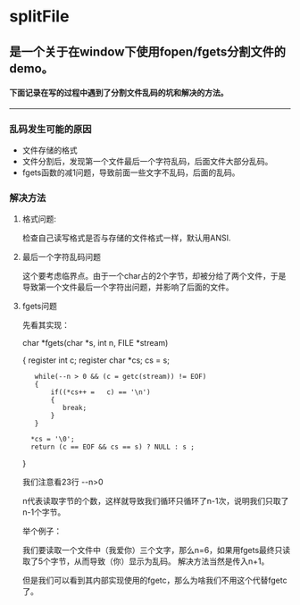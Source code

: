 # splitFile 

## 是一个关于在window下使用fopen/fgets分割文件的demo。
#### 下面记录在写的过程中遇到了分割文件乱码的坑和解决的方法。
---

### 乱码发生可能的原因
   - 文件存储的格式
   - 文件分割后，发现第一个文件最后一个字符乱码，后面文件大部分乱码。
   - fgets函数的减1问题，导致前面一些文字不乱码，后面的乱码。
   
### 解决方法
   
1. 格式问题:

      检查自己读写格式是否与存储的文件格式一样，默认用ANSI.
2. 最后一个字符乱码问题

   这个要考虑临界点。由于一个char占的2个字节，却被分给了两个文件，于是导致第一个文件最后一个字符出问题，并影响了后面的文件。

3. fgets问题

      先看其实现：
      
      char *fgets(char *s, int n,  FILE *stream)
      
      {
          register int c;
          register char *cs;
          cs = s;

          while(--n > 0 && (c = getc(stream)) != EOF)
          {
              if((*cs++ =   c) == '\n')
              {
                 break;
              }
          }

         *cs = '\0';
         return (c == EOF && cs == s) ? NULL : s ;
      }

    我们注意看23行 --n>0
    
    n代表读取字节的个数，这样就导致我们循环只循环了n-1次，说明我们只取了n-1个字节。
    
    举个例子：
    
    我们要读取一个文件中（我爱你）三个文字，那么n=6，如果用fgets最终只读取了5个字节，从而导致（你）显示为乱码。
    解决方法当然是传入n+1。
    
    但是我们可以看到其内部实现使用的fgetc，那么为啥我们不用这个代替fgetc了。
